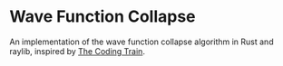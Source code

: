 # Wave Function Collapse

An implementation of the wave function collapse algorithm
in Rust and raylib, inspired by [The Coding Train](https://github.com/CodingTrain/Wave-Function-Collapse).
